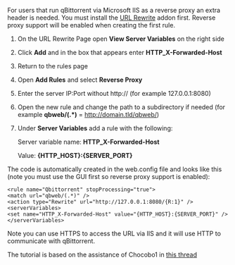 For users that run qBittorrent via Microsoft IIS as a reverse proxy an extra header is needed. You must install the [URL Rewrite](https://www.iis.net/downloads/microsoft/url-rewrite) addon first. Reverse proxy support will be enabled when creating the first rule.

1. On the URL Rewrite Page open **View Server Variables** on the right side
1. Click **Add** and in the box that appears enter **HTTP_X-Forwarded-Host**
1. Return to the rules page
1. Open **Add Rules** and select **Reverse Proxy**
1. Enter the server IP:Port without http:// (for example 127.0.0.1:8080)
1. Open the new rule and change the path to a subdirectory if needed (for example **qbweb/(.*)** = http://domain.tld/qbweb/)
1. Under **Server Variables** add a rule with the following:
  
    Server variable name: **HTTP_X-Forwarded-Host**

    Value: **{HTTP_HOST}:{SERVER_PORT}**

The code is automatically created in the web.config file and looks like this (note you must use the GUI first so reverse proxy support is enabled):

    <rule name="Qbittorrent" stopProcessing="true">
    <match url="qbweb/(.*)" />
    <action type="Rewrite" url="http://127.0.0.1:8080/{R:1}" />
    <serverVariables>
    <set name="HTTP_X-Forwarded-Host" value="{HTTP_HOST}:{SERVER_PORT}" />
    </serverVariables>
</rule>

Note you can use HTTPS to access the URL via IIS and it will use HTTP to communicate with qBittorrent. 
 
The tutorial is based on the assistance of Chocobo1 in [this thread](https://github.com/qbittorrent/qBittorrent/issues/7311)